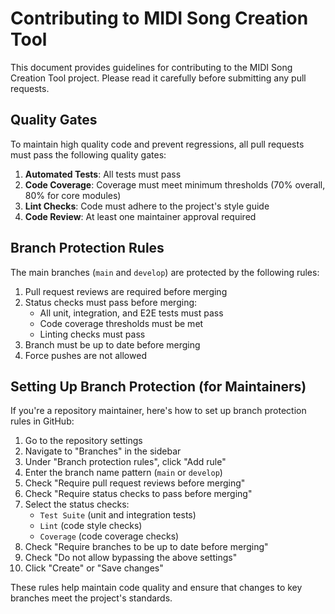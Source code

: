 # Contributing to MIDI Song Creation Tool

This document provides guidelines for contributing to the MIDI Song Creation Tool project. Please read it carefully before submitting any pull requests.

## Quality Gates

To maintain high quality code and prevent regressions, all pull requests must pass the following quality gates:

1. **Automated Tests**: All tests must pass
2. **Code Coverage**: Coverage must meet minimum thresholds (70% overall, 80% for core modules)
3. **Lint Checks**: Code must adhere to the project's style guide
4. **Code Review**: At least one maintainer approval required

## Branch Protection Rules

The main branches (`main` and `develop`) are protected by the following rules:

1. Pull request reviews are required before merging
2. Status checks must pass before merging:
   - All unit, integration, and E2E tests must pass
   - Code coverage thresholds must be met
   - Linting checks must pass
3. Branch must be up to date before merging
4. Force pushes are not allowed

## Setting Up Branch Protection (for Maintainers)

If you're a repository maintainer, here's how to set up branch protection rules in GitHub:

1. Go to the repository settings
2. Navigate to "Branches" in the sidebar
3. Under "Branch protection rules", click "Add rule"
4. Enter the branch name pattern (`main` or `develop`)
5. Check "Require pull request reviews before merging"
6. Check "Require status checks to pass before merging"
7. Select the status checks:
   - `Test Suite` (unit and integration tests)
   - `Lint` (code style checks)
   - `Coverage` (code coverage checks)
8. Check "Require branches to be up to date before merging"
9. Check "Do not allow bypassing the above settings"
10. Click "Create" or "Save changes"

These rules help maintain code quality and ensure that changes to key branches meet the project's standards.
